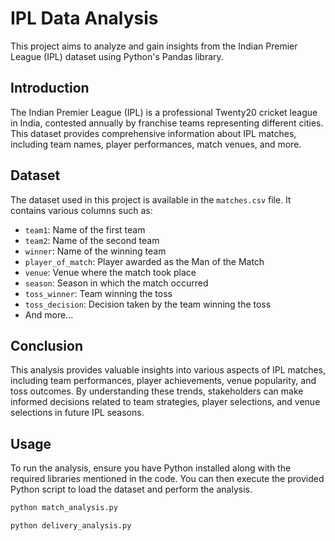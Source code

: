 # IPL Data Analysis

This project aims to analyze and gain insights from the Indian Premier League (IPL) dataset using Python's Pandas library.

## Introduction

The Indian Premier League (IPL) is a professional Twenty20 cricket league in India, contested annually by franchise teams representing different cities. This dataset provides comprehensive information about IPL matches, including team names, player performances, match venues, and more.

## Dataset

The dataset used in this project is available in the `matches.csv` file. It contains various columns such as:

- `team1`: Name of the first team
- `team2`: Name of the second team
- `winner`: Name of the winning team
- `player_of_match`: Player awarded as the Man of the Match
- `venue`: Venue where the match took place
- `season`: Season in which the match occurred
- `toss_winner`: Team winning the toss
- `toss_decision`: Decision taken by the team winning the toss
- And more...

## Conclusion

This analysis provides valuable insights into various aspects of IPL matches, including team performances, player achievements, venue popularity, and toss outcomes. By understanding these trends, stakeholders can make informed decisions related to team strategies, player selections, and venue selections in future IPL seasons.

## Usage

To run the analysis, ensure you have Python installed along with the required libraries mentioned in the code. You can then execute the provided Python script to load the dataset and perform the analysis.

```bash
python match_analysis.py
```
```bash
python delivery_analysis.py

